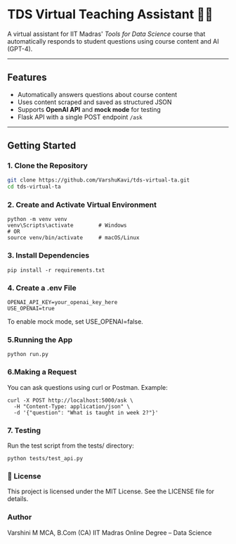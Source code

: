 # TDS Virtual Teaching Assistant 🤖📘

A virtual assistant for IIT Madras' *Tools for Data Science* course that automatically responds to student questions using course content and AI (GPT-4).

---

## Features

- Automatically answers questions about course content
- Uses content scraped and saved as structured JSON
- Supports **OpenAI API** and **mock mode** for testing
- Flask API with a single POST endpoint `/ask`

---

## Getting Started

### 1. Clone the Repository

```bash
git clone https://github.com/VarshuKavi/tds-virtual-ta.git
cd tds-virtual-ta
```

### 2. Create and Activate Virtual Environment
```
python -m venv venv
venv\Scripts\activate        # Windows
# OR
source venv/bin/activate     # macOS/Linux
```

### 3. Install Dependencies
```
pip install -r requirements.txt
```

### 4. Create a .env File
```
OPENAI_API_KEY=your_openai_key_here
USE_OPENAI=true
```
To enable mock mode, set USE_OPENAI=false.

### 5.Running the App
```
python run.py
```

### 6.Making a Request
You can ask questions using curl or Postman.
Example:
```
curl -X POST http://localhost:5000/ask \
  -H "Content-Type: application/json" \
  -d '{"question": "What is taught in week 2?"}'
```

### 7. Testing
Run the test script from the tests/ directory:
```
python tests/test_api.py
```

### 📄 License
This project is licensed under the MIT License. See the LICENSE file for details.

### Author
Varshini M
MCA, B.Com (CA)
IIT Madras Online Degree – Data Science
 
 
